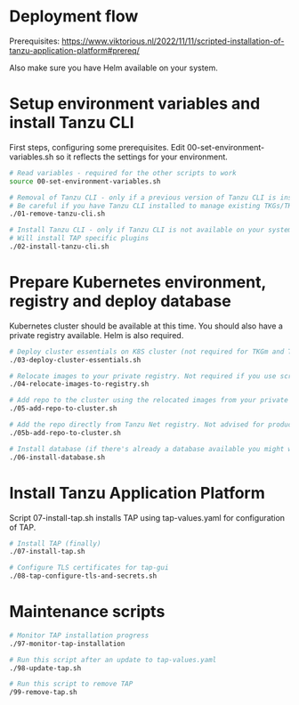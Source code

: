 # Deployment flow

Prerequisites: https://www.viktorious.nl/2022/11/11/scripted-installation-of-tanzu-application-platform#prereq/

Also make sure you have Helm available on your system.

# Setup environment variables and install Tanzu CLI
First steps, configuring some prerequisites. Edit 00-set-environment-variables.sh so it reflects the settings for your environment.
```bash
# Read variables - required for the other scripts to work
source 00-set-environment-variables.sh

# Removal of Tanzu CLI - only if a previous version of Tanzu CLI is installed on your system.
# Be careful if you have Tanzu CLI installed to manage existing TKGs/TKGm environment.
./01-remove-tanzu-cli.sh

# Install Tanzu CLI - only if Tanzu CLI is not available on your system.
# Will install TAP specific plugins
./02-install-tanzu-cli.sh
```

# Prepare Kubernetes environment, registry and deploy database
Kubernetes cluster should be available at this time. You should also have a private registry available. Helm is also required.
```bash
# Deploy cluster essentials on K8S cluster (not required for TKGm and TKGs on vSphere 8, required for TKGs on vSphere 7 and other K8S distributions)
./03-deploy-cluster-essentials.sh

# Relocate images to your private registry. Not required if you use script 05b-add-repo-to-cluster.
./04-relocate-images-to-registry.sh

# Add repo to the cluster using the relocated images from your private registry. Not required if you use script 05b-add-repo-to-cluster.
./05-add-repo-to-cluster.sh

# Add the repo directly from Tanzu Net registry. Not advised for production, because Tanzu Net registry doesn't have an SLA. Skip scripts 04 & 05.
./05b-add-repo-to-cluster.sh

# Install database (if there's already a database available you might want to skip this) using Helm.
./06-install-database.sh
```

# Install Tanzu Application Platform
Script 07-install-tap.sh installs TAP using tap-values.yaml for configuration of TAP.



```bash
# Install TAP (finally)
./07-install-tap.sh

# Configure TLS certificates for tap-gui
./08-tap-configure-tls-and-secrets.sh
```

# Maintenance scripts
```bash
# Monitor TAP installation progress
./97-monitor-tap-installation

# Run this script after an update to tap-values.yaml
./98-update-tap.sh

# Run this script to remove TAP
/99-remove-tap.sh
```